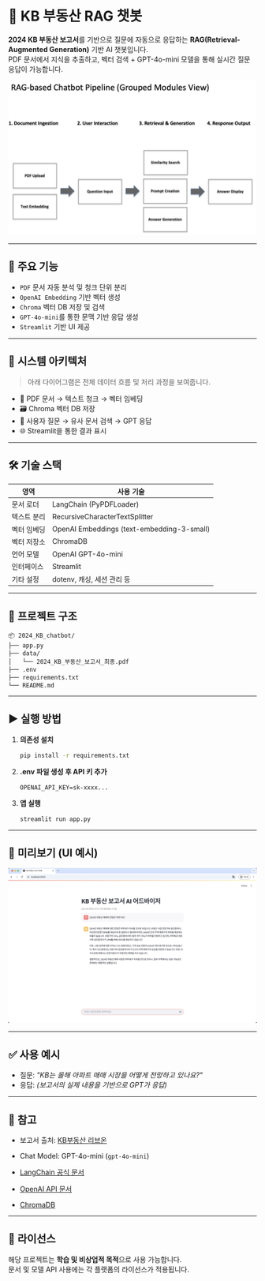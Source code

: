 # 🏡 KB 부동산 RAG 챗봇

**2024 KB 부동산 보고서**를 기반으로 질문에 자동으로 응답하는 **RAG(Retrieval-Augmented Generation)** 기반 AI 챗봇입니다.  
PDF 문서에서 지식을 추출하고, 벡터 검색 + GPT-4o-mini 모델을 통해 실시간 질문 응답이 가능합니다.

<p align="center">
  <img src="./assets/pipeline.png" alt="KB RAG Pipeline" width="720"/>
</p>

---

## 📌 주요 기능

- `PDF` 문서 자동 분석 및 청크 단위 분리
- `OpenAI Embedding` 기반 벡터 생성
- `Chroma` 벡터 DB 저장 및 검색
- `GPT-4o-mini`를 통한 문맥 기반 응답 생성
- `Streamlit` 기반 UI 제공

---

## 🧭 시스템 아키텍처

> 아래 다이어그램은 전체 데이터 흐름 및 처리 과정을 보여줍니다.

- 📄 PDF 문서 → 텍스트 청크 → 벡터 임베딩
- 🗃️ Chroma 벡터 DB 저장
- 💬 사용자 질문 → 유사 문서 검색 → GPT 응답
- 🌐 Streamlit을 통한 결과 표시

---

## 🛠 기술 스택

| 영역 | 사용 기술 |
|------|-----------|
| 문서 로더 | LangChain (PyPDFLoader) |
| 텍스트 분리 | RecursiveCharacterTextSplitter |
| 벡터 임베딩 | OpenAI Embeddings (text-embedding-3-small) |
| 벡터 저장소 | ChromaDB |
| 언어 모델 | OpenAI GPT-4o-mini |
| 인터페이스 | Streamlit |
| 기타 설정 | dotenv, 캐싱, 세션 관리 등 |

---

## 📁 프로젝트 구조

```
📦 2024_KB_chatbot/
├── app.py                   
├── data/                    
│   └── 2024_KB_부동산_보고서_최종.pdf
├── .env                      
├── requirements.txt
└── README.md        
```

---

## ▶️ 실행 방법

1. **의존성 설치**
   ```bash
   pip install -r requirements.txt
   ```

2. **.env 파일 생성 후 API 키 추가**
   ```env
   OPENAI_API_KEY=sk-xxxx...
   ```

3. **앱 실행**
   ```bash
   streamlit run app.py
   ```

---

## 📸 미리보기 (UI 예시)

<p align="center">
  <img src="./assets/kb_chatbot_demo.png" alt="KB Chatbot Preview" width="640"/>
</p>

---

## ✅ 사용 예시

- 질문: *"KB는 올해 아파트 매매 시장을 어떻게 전망하고 있나요?"*
- 응답: *(보고서의 실제 내용을 기반으로 GPT가 응답)*

---

## 📌 참고

- 보고서 출처: [KB부동산 리브온](https://kbrealestate.com)
- Chat Model: GPT-4o-mini (`gpt-4o-mini`)

- [LangChain 공식 문서](https://docs.langchain.com/)
- [OpenAI API 문서](https://platform.openai.com/docs)
- [ChromaDB](https://www.trychroma.com/)

---

## 📎 라이선스

해당 프로젝트는 **학습 및 비상업적 목적**으로 사용 가능합니다.  
문서 및 모델 API 사용에는 각 플랫폼의 라이선스가 적용됩니다.
